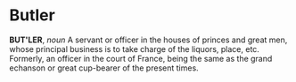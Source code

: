 # Butler

**BUT'LER**, _noun_ A servant or officer in the houses of princes and great men, whose principal business is to take charge of the liquors, place, etc. Formerly, an officer in the court of France, being the same as the grand echanson or great cup-bearer of the present times.